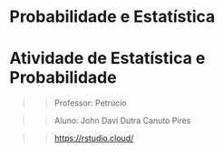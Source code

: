 # Probabilidade e Estatística

# Atividade de Estatística e Probabilidade

>> Professor: Petrúcio 

>> Aluno: John Davi Dutra Canuto Pires

>> https://rstudio.cloud/
